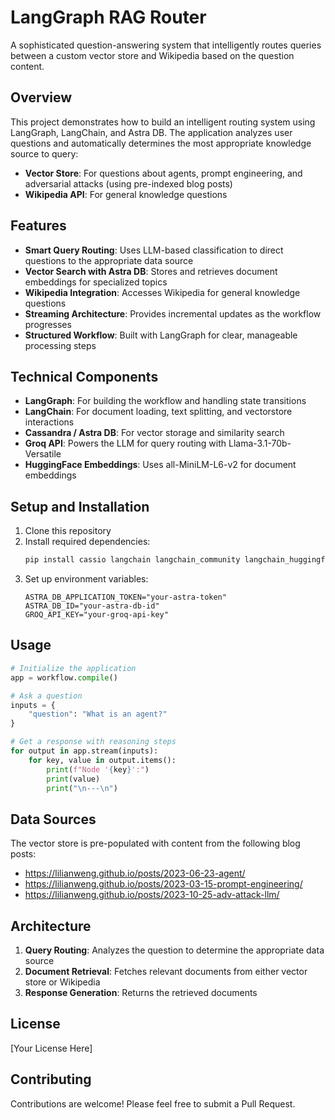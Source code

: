 # LangGraph RAG Router

A sophisticated question-answering system that intelligently routes queries between a custom vector store and Wikipedia based on the question content.

## Overview

This project demonstrates how to build an intelligent routing system using LangGraph, LangChain, and Astra DB. The application analyzes user questions and automatically determines the most appropriate knowledge source to query:

- **Vector Store**: For questions about agents, prompt engineering, and adversarial attacks (using pre-indexed blog posts)
- **Wikipedia API**: For general knowledge questions

## Features

- **Smart Query Routing**: Uses LLM-based classification to direct questions to the appropriate data source
- **Vector Search with Astra DB**: Stores and retrieves document embeddings for specialized topics
- **Wikipedia Integration**: Accesses Wikipedia for general knowledge questions
- **Streaming Architecture**: Provides incremental updates as the workflow progresses
- **Structured Workflow**: Built with LangGraph for clear, manageable processing steps

## Technical Components

- **LangGraph**: For building the workflow and handling state transitions
- **LangChain**: For document loading, text splitting, and vectorstore interactions
- **Cassandra / Astra DB**: For vector storage and similarity search
- **Groq API**: Powers the LLM for query routing with Llama-3.1-70b-Versatile
- **HuggingFace Embeddings**: Uses all-MiniLM-L6-v2 for document embeddings

## Setup and Installation

1. Clone this repository
2. Install required dependencies:
   ```bash
   pip install cassio langchain langchain_community langchain_huggingface langchain_groq langgraph python-dotenv
   ```
3. Set up environment variables:
   ```
   ASTRA_DB_APPLICATION_TOKEN="your-astra-token"
   ASTRA_DB_ID="your-astra-db-id"
   GROQ_API_KEY="your-groq-api-key"
   ```

## Usage

```python
# Initialize the application
app = workflow.compile()

# Ask a question
inputs = {
    "question": "What is an agent?"
}

# Get a response with reasoning steps
for output in app.stream(inputs):
    for key, value in output.items():
        print(f"Node '{key}':")
        print(value)
        print("\n---\n")
```

## Data Sources

The vector store is pre-populated with content from the following blog posts:
- https://lilianweng.github.io/posts/2023-06-23-agent/
- https://lilianweng.github.io/posts/2023-03-15-prompt-engineering/
- https://lilianweng.github.io/posts/2023-10-25-adv-attack-llm/

## Architecture

1. **Query Routing**: Analyzes the question to determine the appropriate data source
2. **Document Retrieval**: Fetches relevant documents from either vector store or Wikipedia
3. **Response Generation**: Returns the retrieved documents

## License

[Your License Here]

## Contributing

Contributions are welcome! Please feel free to submit a Pull Request.
